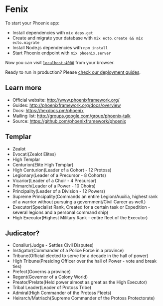 # Fenix

To start your Phoenix app:

  * Install dependencies with `mix deps.get`
  * Create and migrate your database with `mix ecto.create && mix ecto.migrate`
  * Install Node.js dependencies with `npm install`
  * Start Phoenix endpoint with `mix phoenix.server`

Now you can visit [`localhost:4000`](http://localhost:4000) from your browser.

Ready to run in production? Please [check our deployment guides](http://www.phoenixframework.org/docs/deployment).

## Learn more

  * Official website: http://www.phoenixframework.org/
  * Guides: http://phoenixframework.org/docs/overview
  * Docs: https://hexdocs.pm/phoenix
  * Mailing list: http://groups.google.com/group/phoenix-talk
  * Source: https://github.com/phoenixframework/phoenix

## Templar
  * Zealot
  * Evocati(Zealot Elites)
  * High Templar
  * Centurion(Elite High Templar)
  * High Centurion(Leader of a Cohort - 12 Protoss)
  * Legionary(Leader of a Precursor - 8 Cohorts)
  * Vicarior(Leader of a Choir - 4 Precursor)
  * Primarch(Leader of a Power - 10 Choirs)
  * Principality(Leader of a Division - 12 Powers)
  * Supreme Principality(Commands an entire Legion/Auxilia, highest rank of a warrior without pursuing a government/Civil Career as well.)
  * Executor(Specialist Rank, Created for a certain task or Expedition - several legions and a personal command ship)
  * High Executor(Highest Military Rank - entire fleet of the Executor)

## Judicator?
  * Consilur(Judge - Settles Civil Disputes)
  * Instigator(Commander of a Police Force in a province)
  * Tribune(Official elected to serve for a decade in the hall of power)
  * High Tribune(Presiding Officer over the hall of Power - vote and break ties)
  * Prefect(Governs a province)
  * Regent(Governor of a Colony World)
  * Preator/Prelate(Held power almost as great as the High Executor)
  * Tribal Leader(Leader of Protoss Tribe)
  * Admiral(High Commander of the Protoss Fleets)
  * Heirarch/Matriach(Supreme Commander of the Protoss Protectorate)
